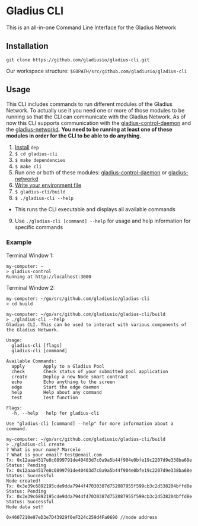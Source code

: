 # Gladius CLI

This is an all-in-one Command Line Interface for the Gladius Network

## Installation

`git clone https://github.com/gladiusio/gladius-cli.git`

Our workspace structure: `$GOPATH/src/github.com/gladiusio/gladius-cli`

## Usage

This CLI includes commands to run different modules of the Gladius Network. To actually use it you need one or more of those modules to be running so that the CLI can communicate with the Gladius Network. As of now this CLI supports communication with the [gladius-control-daemon](https://github.com/gladiusio/gladius-control-daemon) and the [gladius-networkd](https://github.com/gladiusio/gladius-networkd). **You need to be running at least one of these modules in order for the CLI to be able to do anything.**

1. [Install](https://github.com/golang/dep#installation) `dep`
2. `$ cd gladius-cli`
3. `$ make dependencies`
4. `$ make cli`
5. Run one or both of these modules: [gladius-control-daemon](https://github.com/gladiusio/gladius-control-daemon) or [gladius-networkd](https://github.com/gladiusio/gladius-networkd)
6. [Write your environment file](./setup.md)
7. `$ gladius-cli/build`
8. `$ ./gladius-cli --help`
  * This runs the CLI executable and displays all available commands
9. Use `./gladius-cli [command] --help` for usage and help information for specific commands

### Example

Terminal Window 1:
```
my-computer: ~
> gladius-control
Running at http://localhost:3000
```

Terminal Window 2:
```
my-computer: ~/go/src/github.com/gladiusio/gladius-cli
> cd build

my-computer: ~/go/src/github.com/gladiusio/gladius-cli/build
> ./gladius-cli --help
Gladius CLI. This can be used to interact with various components of the Gladius Network.

Usage:
  gladius-cli [flags]
  gladius-cli [command]

Available Commands:
  apply       Apply to a Gladius Pool
  check       Check status of your submitted pool application
  create      Deploy a new Node smart contract
  echo        Echo anything to the screen
  edge        Start the edge daemon
  help        Help about any command
  test        Test function

Flags:
  -h, --help   help for gladius-cli

Use "gladius-cli [command] --help" for more information about a command.

my-computer: ~/go/src/github.com/gladiusio/gladius-cli/build
> ./gladius-cli create
? What is your name? Marcelo
? What is your email? test@email.com
Tx: 0x12aaa4517e8c0899791de40403d7c0a9a5b44f904e0bfe19c2207d9e338ba68e	 Status: Pending
Tx: 0x12aaa4517e8c0899791de40403d7c0a9a5b44f904e0bfe19c2207d9e338ba68e	 Status: Successful
Node created!
Tx: 0x3e39c6892195cde9dda7944f47030387d752087955f599cb3c2d538204bffd8e	 Status: Pending
Tx: 0x3e39c6892195cde9dda7944f47030387d752087955f599cb3c2d538204bffd8e	 Status: Successful
Node data set!

0x4607210e97eD3e7D43929f0eF324c259d4Fa0690 //node address

```
